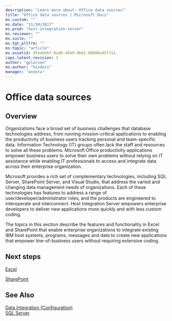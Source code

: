 ```yaml
---
description: "Learn more about: Office data sources"
title: "Office data sources | Microsoft Docs"
ms.custom: ""
ms.date: "11/30/2017"
ms.prod: "host-integration-server"
ms.reviewer: ""
ms.suite: ""
ms.tgt_pltfrm: ""
ms.topic: "article"
ms.assetid: dfeebbb7-0ad0-4949-9b81-88000a45f7a1
caps.latest.revision: 3
author: "gplarsen"
ms.author: "hisdocs"
manager: "anneta"
---
```

# Office data sources

## Overview
Organizations face a broad set of business challenges that database technologies address, from running mission-critical applications to enabling the productivity of business users tracking personal and team-specific data. Information Technology (IT) groups often lack the staff and resources to solve all these problems. Microsoft Office productivity applications empower business users to solve their own problems without relying on IT assistance while enabling IT professionals to access and integrate data across their enterprise organization.  
  
Microsoft provides a rich set of complementary technologies, including SQL Server, SharePoint Server, and Visual Studio, that address the varied and changing data management needs of organizations. Each of these technologies has features to address a range of user/developer/administrator roles, and the products are engineered to interoperate and interconnect. Host Integration Server empowers enterprise developers to deliver new applications more quickly and with less custom coding.  
  
The topics in this section describe the features and functionality in Excel and SharePoint that enable enterprise organizations to integrate existing IBM host systems, programs, messages and data to create new applications that empower line-of-business users without requiring extensive coding.  
  
## Next steps
 [Excel](../core/excel1.md)  
  
 [SharePoint](../core/sharepoint1.md)  
  
## See Also  
 [Data Integration (Configuration)](../core/data-integration-configuration-2.md)   
 [SQL Server](../core/sql-server2.md)
